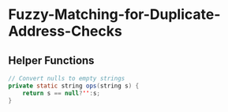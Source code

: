 # Fuzzy-Matching-for-Duplicate-Address-Checks

## Helper Functions
```java
// Convert nulls to empty strings
private static string ops(string s) {
    return s == null?'':s;
}

```
